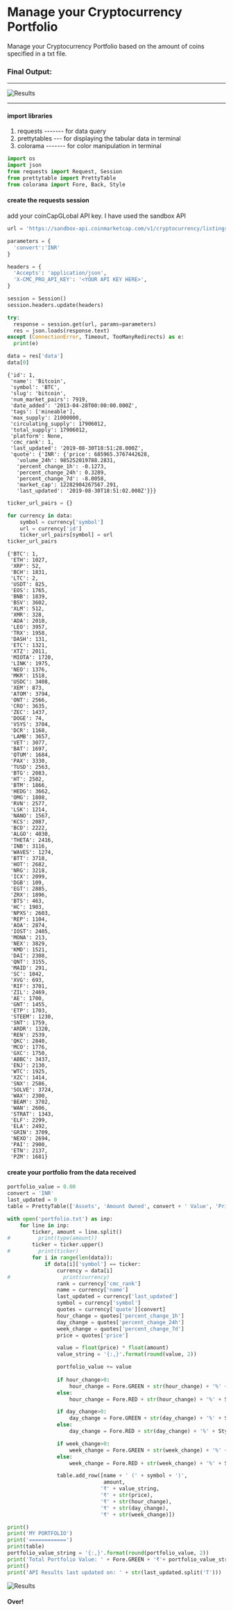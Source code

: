 # Manage your Cryptocurrency Portfolio

Manage your Cryptocurrency Portfolio based on the amount of coins specified in a txt file.

### Final Output:
---

![Results](res_portfolio.png)

---

#### import libraries
1. requests ------- for data query
1. prettytables --- for displaying the tabular data in terminal
1. colorama ------- for color manipulation in terminal 

```python
import os
import json
from requests import Request, Session
from prettytable import PrettyTable
from colorama import Fore, Back, Style
```

#### create the requests session
add your coinCapGLobal API key.
I have used the sandbox API


```python
url = 'https://sandbox-api.coinmarketcap.com/v1/cryptocurrency/listings/latest'

parameters = {
  'convert':'INR'
}

headers = {
  'Accepts': 'application/json',
  'X-CMC_PRO_API_KEY': '<YOUR API KEY HERE>',
}

session = Session()
session.headers.update(headers)
```


```python
try:
  response = session.get(url, params=parameters)
  res = json.loads(response.text)
except (ConnectionError, Timeout, TooManyRedirects) as e:
  print(e)
```

```python
data = res['data']
data[0]
```




    {'id': 1,
     'name': 'Bitcoin',
     'symbol': 'BTC',
     'slug': 'bitcoin',
     'num_market_pairs': 7919,
     'date_added': '2013-04-28T00:00:00.000Z',
     'tags': ['mineable'],
     'max_supply': 21000000,
     'circulating_supply': 17906012,
     'total_supply': 17906012,
     'platform': None,
     'cmc_rank': 1,
     'last_updated': '2019-08-30T18:51:28.000Z',
     'quote': {'INR': {'price': 685965.3767442628,
       'volume_24h': 985252019788.2831,
       'percent_change_1h': -0.1273,
       'percent_change_24h': 0.3289,
       'percent_change_7d': -8.0058,
       'market_cap': 12282904267567.291,
       'last_updated': '2019-08-30T18:51:02.000Z'}}}




```python
ticker_url_pairs = {}

for currency in data:
    symbol = currency['symbol']
    url = currency['id']
    ticker_url_pairs[symbol] = url
ticker_url_pairs
```




    {'BTC': 1,
     'ETH': 1027,
     'XRP': 52,
     'BCH': 1831,
     'LTC': 2,
     'USDT': 825,
     'EOS': 1765,
     'BNB': 1839,
     'BSV': 3602,
     'XLM': 512,
     'XMR': 328,
     'ADA': 2010,
     'LEO': 3957,
     'TRX': 1958,
     'DASH': 131,
     'ETC': 1321,
     'XTZ': 2011,
     'MIOTA': 1720,
     'LINK': 1975,
     'NEO': 1376,
     'MKR': 1518,
     'USDC': 3408,
     'XEM': 873,
     'ATOM': 3794,
     'ONT': 2566,
     'CRO': 3635,
     'ZEC': 1437,
     'DOGE': 74,
     'VSYS': 3704,
     'DCR': 1168,
     'LAMB': 3657,
     'VET': 3077,
     'BAT': 1697,
     'QTUM': 1684,
     'PAX': 3330,
     'TUSD': 2563,
     'BTG': 2083,
     'HT': 2502,
     'BTM': 1866,
     'HEDG': 3662,
     'OMG': 1808,
     'RVN': 2577,
     'LSK': 1214,
     'NANO': 1567,
     'KCS': 2087,
     'BCD': 2222,
     'ALGO': 4030,
     'THETA': 2416,
     'INB': 3116,
     'WAVES': 1274,
     'BTT': 3718,
     'HOT': 2682,
     'NRG': 3218,
     'ICX': 2099,
     'DGB': 109,
     'EGT': 2885,
     'ZRX': 1896,
     'BTS': 463,
     'HC': 1903,
     'NPXS': 2603,
     'REP': 1104,
     'AOA': 2874,
     'IOST': 2405,
     'MONA': 213,
     'NEX': 3829,
     'KMD': 1521,
     'DAI': 2308,
     'QNT': 3155,
     'MAID': 291,
     'SC': 1042,
     'XVG': 693,
     'RIF': 3701,
     'ZIL': 2469,
     'AE': 1700,
     'GNT': 1455,
     'ETP': 1703,
     'STEEM': 1230,
     'SNT': 1759,
     'ARDR': 1320,
     'REN': 2539,
     'QKC': 2840,
     'MCO': 1776,
     'GXC': 1750,
     'ABBC': 3437,
     'ENJ': 2130,
     'WTC': 1925,
     'XZC': 1414,
     'SNX': 2586,
     'SOLVE': 3724,
     'WAX': 2300,
     'BEAM': 3702,
     'WAN': 2606,
     'STRAT': 1343,
     'ELF': 2299,
     'ELA': 2492,
     'GRIN': 3709,
     'NEXO': 2694,
     'PAI': 2900,
     'ETN': 2137,
     'PZM': 1681}



#### create your portfolio from the data received


```python
portfolio_value = 0.00
convert = 'INR'
last_updated = 0
table = PrettyTable(['Assets', 'Amount Owned', convert + ' Value', 'Price', '1H Change', '24H Change', '7D Change'])
```


```python
with open('portfolio.txt') as inp:
    for line in inp:
        ticker, amount = line.split()
#         print(type(amount))
        ticker = ticker.upper()
#         print(ticker)
        for i in range(len(data)):
            if data[i]['symbol'] == ticker:
                currency = data[i]
#                 print(currency)
                rank = currency['cmc_rank']
                name = currency['name']
                last_updated = currency['last_updated']
                symbol = currency['symbol']
                quotes = currency['quote'][convert]
                hour_change = quotes['percent_change_1h']
                day_change = quotes['percent_change_24h']
                week_change = quotes['percent_change_7d']
                price = quotes['price']

                value = float(price) * float(amount)
                value_string = '{:,}'.format(round(value, 2))

                portfolio_value += value
                
                if hour_change>0:
                    hour_change = Fore.GREEN + str(hour_change) + '%' + Style.RESET_ALL
                else:
                    hour_change = Fore.RED + str(hour_change) + '%' + Style.RESET_ALL

                if day_change>0:
                    day_change = Fore.GREEN + str(day_change) + '%' + Style.RESET_ALL
                else:
                    day_change = Fore.RED + str(day_change) + '%' + Style.RESET_ALL

                if week_change>0:
                    week_change = Fore.GREEN + str(week_change) + '%' + Style.RESET_ALL
                else:
                    week_change = Fore.RED + str(week_change) + '%' + Style.RESET_ALL

                table.add_row([name + ' (' + symbol + ')',
                               amount,
                              '₹' + value_string,
                              '₹' + str(price),
                              '₹' + str(hour_change),
                              '₹' + str(day_change),
                              '₹' + str(week_change)])
```


```python
print()
print('MY PORTFOLIO')
print('============')
print(table)
portfolio_value_string = '{:,}'.format(round(portfolio_value, 2))
print('Total Portfolio Value: ' + Fore.GREEN + '₹'+ portfolio_value_string + Style.RESET_ALL)
print()
print('API Results last updated on: ' + str(last_updated.split('T')))
```
![Results](res_portfolio.png)


#### Over!

